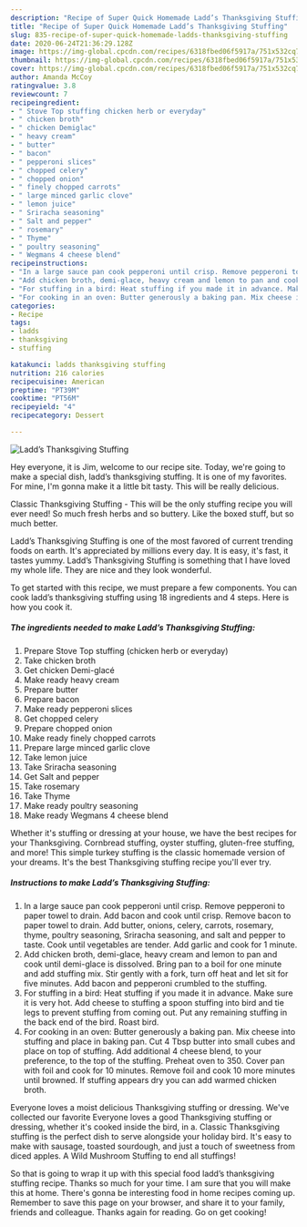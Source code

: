 ```yaml
---
description: "Recipe of Super Quick Homemade Ladd’s Thanksgiving Stuffing"
title: "Recipe of Super Quick Homemade Ladd’s Thanksgiving Stuffing"
slug: 835-recipe-of-super-quick-homemade-ladds-thanksgiving-stuffing
date: 2020-06-24T21:36:29.128Z
image: https://img-global.cpcdn.com/recipes/6318fbed06f5917a/751x532cq70/ladds-thanksgiving-stuffing-recipe-main-photo.jpg
thumbnail: https://img-global.cpcdn.com/recipes/6318fbed06f5917a/751x532cq70/ladds-thanksgiving-stuffing-recipe-main-photo.jpg
cover: https://img-global.cpcdn.com/recipes/6318fbed06f5917a/751x532cq70/ladds-thanksgiving-stuffing-recipe-main-photo.jpg
author: Amanda McCoy
ratingvalue: 3.8
reviewcount: 7
recipeingredient:
- " Stove Top stuffing chicken herb or everyday"
- " chicken broth"
- " chicken Demiglac"
- " heavy cream"
- " butter"
- " bacon"
- " pepperoni slices"
- " chopped celery"
- " chopped onion"
- " finely chopped carrots"
- " large minced garlic clove"
- " lemon juice"
- " Sriracha seasoning"
- " Salt and pepper"
- " rosemary"
- " Thyme"
- " poultry seasoning"
- " Wegmans 4 cheese blend"
recipeinstructions:
- "In a large sauce pan cook pepperoni until crisp. Remove pepperoni to paper towel to drain. Add bacon and cook until crisp. Remove bacon to paper towel to drain. Add butter, onions, celery, carrots, rosemary, thyme, poultry seasoning, Sriracha seasoning, and salt and pepper to taste. Cook until vegetables are tender. Add garlic and cook for 1 minute."
- "Add chicken broth, demi-glace, heavy cream and lemon to pan and cook until demi-glace is dissolved. Bring pan to a boil for one minute and add stuffing mix. Stir gently with a fork, turn off heat and let sit for five minutes. Add bacon and pepperoni crumbled to the stuffing."
- "For stuffing in a bird: Heat stuffing if you made it in advance. Make sure it is very hot. Add cheese to stuffing a spoon stuffing into bird and tie legs to prevent stuffing from coming out. Put any remaining stuffing in the back end of the bird. Roast bird."
- "For cooking in an oven: Butter generously a baking pan. Mix cheese into stuffing and place in baking pan. Cut 4 Tbsp butter into small cubes and place on top of stuffing. Add additional 4 cheese blend, to your preference, to the top of the stuffing. Preheat oven to 350. Cover pan with foil and cook for 10 minutes. Remove foil and cook 10 more minutes until browned. If stuffing appears dry you can add warmed chicken broth."
categories:
- Recipe
tags:
- ladds
- thanksgiving
- stuffing

katakunci: ladds thanksgiving stuffing 
nutrition: 216 calories
recipecuisine: American
preptime: "PT39M"
cooktime: "PT56M"
recipeyield: "4"
recipecategory: Dessert

---
```



![Ladd’s Thanksgiving Stuffing](https://img-global.cpcdn.com/recipes/6318fbed06f5917a/751x532cq70/ladds-thanksgiving-stuffing-recipe-main-photo.jpg)

Hey everyone, it is Jim, welcome to our recipe site. Today, we're going to make a special dish, ladd’s thanksgiving stuffing. It is one of my favorites. For mine, I'm gonna make it a little bit tasty. This will be really delicious.

Classic Thanksgiving Stuffing - This will be the only stuffing recipe you will ever need! So much fresh herbs and so buttery. Like the boxed stuff, but so much better.

Ladd’s Thanksgiving Stuffing is one of the most favored of current trending foods on earth. It's appreciated by millions every day. It is easy, it's fast, it tastes yummy. Ladd’s Thanksgiving Stuffing is something that I have loved my whole life. They are nice and they look wonderful.


To get started with this recipe, we must prepare a few components. You can cook ladd’s thanksgiving stuffing using 18 ingredients and 4 steps. Here is how you cook it.

<!--inarticleads1-->

##### The ingredients needed to make Ladd’s Thanksgiving Stuffing:

1. Prepare  Stove Top stuffing (chicken herb or everyday)
1. Take  chicken broth
1. Get  chicken Demi-glacé
1. Make ready  heavy cream
1. Prepare  butter
1. Prepare  bacon
1. Make ready  pepperoni slices
1. Get  chopped celery
1. Prepare  chopped onion
1. Make ready  finely chopped carrots
1. Prepare  large minced garlic clove
1. Take  lemon juice
1. Take  Sriracha seasoning
1. Get  Salt and pepper
1. Take  rosemary
1. Take  Thyme
1. Make ready  poultry seasoning
1. Make ready  Wegmans 4 cheese blend


Whether it&#39;s stuffing or dressing at your house, we have the best recipes for your Thanksgiving. Cornbread stuffing, oyster stuffing, gluten-free stuffing, and more! This simple turkey stuffing is the classic homemade version of your dreams. It&#39;s the best Thanksgiving stuffing recipe you&#39;ll ever try. 

<!--inarticleads2-->

##### Instructions to make Ladd’s Thanksgiving Stuffing:

1. In a large sauce pan cook pepperoni until crisp. Remove pepperoni to paper towel to drain. Add bacon and cook until crisp. Remove bacon to paper towel to drain. Add butter, onions, celery, carrots, rosemary, thyme, poultry seasoning, Sriracha seasoning, and salt and pepper to taste. Cook until vegetables are tender. Add garlic and cook for 1 minute.
1. Add chicken broth, demi-glace, heavy cream and lemon to pan and cook until demi-glace is dissolved. Bring pan to a boil for one minute and add stuffing mix. Stir gently with a fork, turn off heat and let sit for five minutes. Add bacon and pepperoni crumbled to the stuffing.
1. For stuffing in a bird: Heat stuffing if you made it in advance. Make sure it is very hot. Add cheese to stuffing a spoon stuffing into bird and tie legs to prevent stuffing from coming out. Put any remaining stuffing in the back end of the bird. Roast bird.
1. For cooking in an oven: Butter generously a baking pan. Mix cheese into stuffing and place in baking pan. Cut 4 Tbsp butter into small cubes and place on top of stuffing. Add additional 4 cheese blend, to your preference, to the top of the stuffing. Preheat oven to 350. Cover pan with foil and cook for 10 minutes. Remove foil and cook 10 more minutes until browned. If stuffing appears dry you can add warmed chicken broth.


Everyone loves a moist delicious Thanksgiving stuffing or dressing. We&#39;ve collected our favorite Everyone loves a good Thanksgiving stuffing or dressing, whether it&#39;s cooked inside the bird, in a. Classic Thanksgiving stuffing is the perfect dish to serve alongside your holiday bird. It&#39;s easy to make with sausage, toasted sourdough, and just a touch of sweetness from diced apples. A Wild Mushroom Stuffing to end all stuffings! 

So that is going to wrap it up with this special food ladd’s thanksgiving stuffing recipe. Thanks so much for your time. I am sure that you will make this at home. There's gonna be interesting food in home recipes coming up. Remember to save this page on your browser, and share it to your family, friends and colleague. Thanks again for reading. Go on get cooking!
